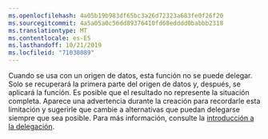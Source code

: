 ```yaml
---
ms.openlocfilehash: 4a05b19b983df65bc3a26d72323a683fe0f26f20
ms.sourcegitcommit: 4a5a05a0c56dd89376410fd68edddd0babbb2318
ms.translationtype: MT
ms.contentlocale: es-ES
ms.lasthandoff: 10/21/2019
ms.locfileid: "71038089"
---
```


Cuando se usa con un origen de datos, esta función no se puede delegar. Solo se recuperará la primera parte del origen de datos y, después, se aplicará la función. Es posible que el resultado no represente la situación completa.  Aparece una advertencia durante la creación para recordarle esta limitación y sugerirle que cambie a alternativas que puedan delegarse siempre que sea posible. Para más información, consulte la [introducción a la delegación](../maker/canvas-apps/delegation-overview.md).

